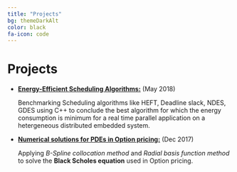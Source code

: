 ```yaml
---
title: "Projects"
bg: themeDarkAlt
color: black
fa-icon: code
---
```


# Projects

* [**Energy-Efficient Scheduling Algorithms:**](/projects/JaskamalKainthCS_Thesis.pdf) (May 2018)

    Benchmarking Scheduling algorithms like HEFT, Deadline slack, NDES, GDES using C++ to conclude the best algorithm for which the energy consumption is minimum for a real  time parallel application on a hetergeneous distributed embedded system.  


* [**Numerical solutions for PDEs in Option pricing:**](/projects/JaskamalKainthMATH_Thesis.pdf) (Dec 2017)
    
    Applying *B-Spline collocation method* and *Radial basis function method* to solve the **Black Scholes equation** used in Option pricing.



